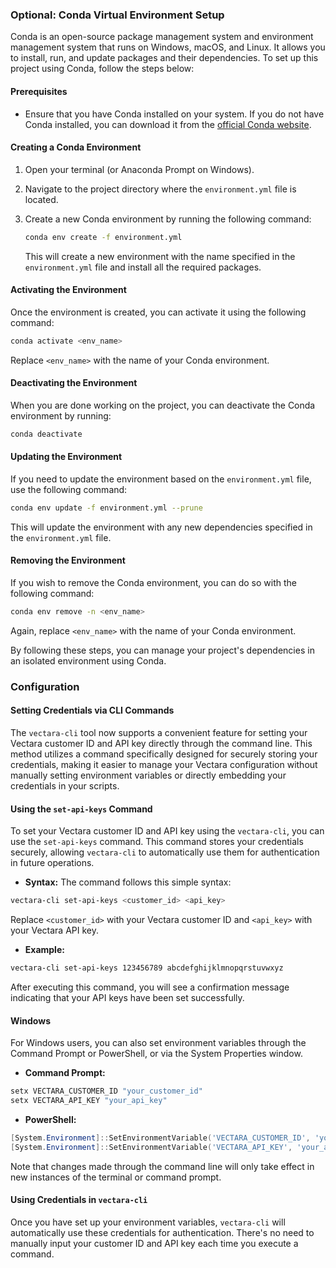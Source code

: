 ### Optional: Conda Virtual Environment Setup

Conda is an open-source package management system and environment management system that runs on Windows, macOS, and Linux. It allows you to install, run, and update packages and their dependencies. To set up this project using Conda, follow the steps below:

#### Prerequisites

- Ensure that you have Conda installed on your system. If you do not have Conda installed, you can download it from the [official Conda website](https://www.anaconda.com/products/distribution).

#### Creating a Conda Environment

1. Open your terminal (or Anaconda Prompt on Windows).
2. Navigate to the project directory where the `environment.yml` file is located.
3. Create a new Conda environment by running the following command:

   ```bash
   conda env create -f environment.yml
   ```

   This will create a new environment with the name specified in the `environment.yml` file and install all the required packages.

#### Activating the Environment

Once the environment is created, you can activate it using the following command:

```bash
conda activate <env_name>
```

Replace `<env_name>` with the name of your Conda environment.

#### Deactivating the Environment

When you are done working on the project, you can deactivate the Conda environment by running:

```bash
conda deactivate
```

#### Updating the Environment

If you need to update the environment based on the `environment.yml` file, use the following command:

```bash
conda env update -f environment.yml --prune
```

This will update the environment with any new dependencies specified in the `environment.yml` file.

#### Removing the Environment

If you wish to remove the Conda environment, you can do so with the following command:

```bash
conda env remove -n <env_name>
```

Again, replace `<env_name>` with the name of your Conda environment.

By following these steps, you can manage your project's dependencies in an isolated environment using Conda.

### Configuration

#### Setting Credentials via CLI Commands

The `vectara-cli` tool now supports a convenient feature for setting your Vectara customer ID and API key directly through the command line. This method utilizes a command specifically designed for securely storing your credentials, making it easier to manage your Vectara configuration without manually setting environment variables or directly embedding your credentials in your scripts.

#### Using the `set-api-keys` Command

To set your Vectara customer ID and API key using the `vectara-cli`, you can use the `set-api-keys` command. This command stores your credentials securely, allowing `vectara-cli` to automatically use them for authentication in future operations.

- **Syntax:** The command follows this simple syntax:

```bash
vectara-cli set-api-keys <customer_id> <api_key>
```

Replace `<customer_id>` with your Vectara customer ID and `<api_key>` with your Vectara API key.

- **Example:**

```bash
vectara-cli set-api-keys 123456789 abcdefghijklmnopqrstuvwxyz
```

After executing this command, you will see a confirmation message indicating that your API keys have been set successfully.

#### Windows

For Windows users, you can also set environment variables through the Command Prompt or PowerShell, or via the System Properties window.

- **Command Prompt:**

```cmd
setx VECTARA_CUSTOMER_ID "your_customer_id"
setx VECTARA_API_KEY "your_api_key"
```

- **PowerShell:**

```powershell
[System.Environment]::SetEnvironmentVariable('VECTARA_CUSTOMER_ID', 'your_customer_id', [System.EnvironmentVariableTarget]::User)
[System.Environment]::SetEnvironmentVariable('VECTARA_API_KEY', 'your_api_key', [System.EnvironmentVariableTarget]::User)
```

Note that changes made through the command line will only take effect in new instances of the terminal or command prompt.

#### Using Credentials in `vectara-cli`

Once you have set up your environment variables, `vectara-cli` will automatically use these credentials for authentication. There's no need to manually input your customer ID and API key each time you execute a command.
